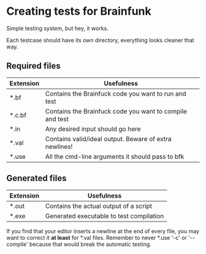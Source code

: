 # Creating tests for Brainfunk

Simple testing system, but hey, it works.

Each testcase should have its own directory, everything looks cleaner that way.

## Required files
| Extension | Usefulness |
| --- | --- |
| *.bf  | Contains the Brainfuck code you want to run and test |
| *.c.bf  | Contains the Brainfuck code you want to compile and test |
| *.in  | Any desired input should go here |
| *.val | Contains valid/ideal output. Beware of extra newlines! |
| *.use | All the cmd-line arguments it should pass to bfk |

## Generated files
| Extension | Usefulness |
| --- | --- |
| *.out | Contains the actual output of a script |
| *.exe | Generated executable to test compilation |

If you find that your editor inserts a newline at the end of every file, you may want to correct it **at least** for *.val files.
Remember to never *.use '-c' or '--compile' because that would break the automatic testing.

